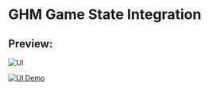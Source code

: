 # GHM Game State Integration

## Preview:

![UI](https://i.imgur.com/jOTJCra.jpg)

[![UI Demo](https://i.imgur.com/jOTJCra.jpg)](https://www.youtube.com/watch?v=Vj4T0M7Qn-4)
